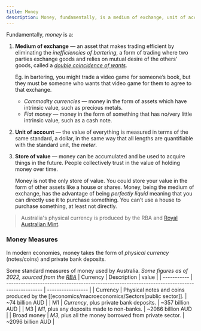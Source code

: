 ```yaml
---
title: Money
description: Money, fundamentally, is a medium of exchange, unit of account and store of value.
---
```


Fundamentally, *money* is a:
1. **Medium of exchange** — an asset that makes trading efficient by eliminating the *inefficiencies of bartering*, a form of trading where two parties exchange goods and relies on mutual desire of the others’ goods, called a *[double coincidence of wants](https://en.wikipedia.org/wiki/Coincidence_of_wants)*.
   
   Eg. in bartering, you might trade a video game for someone’s book, but they must be someone who wants that video game for them to agree to that exchange.
    - *Commodity currencies* — money in the form of assets which have intrinsic value, such as precious metals.
    - *Fiat money* — money in the form of something that has no/very little intrinsic value, such as a cash note. 
2. **Unit of account** — the value of everything is measured in terms of the same standard, a dollar, in the same way that all lengths are quantifiable with the standard unit, the *meter*.
3. **Store of value** — money can be accumulated and be used to acquire things in the future. People collectively trust in the value of holding money over time.
   
    Money is not the only store of value. You could store your value in the form of other assets like a house or shares. Money, being the medium of exchange, has the advantage of being *perfectly liquid* meaning that you can directly use it to purchase something. You can’t use a house to purchase something, at least not directly.

> Australia's physical currency is produced by the RBA and [Royal Australian Mint](https://www.ramint.gov.au/).

### Money Measures
In modern economies, money takes the form of _physical currency_ (notes/coins) and private bank deposits.

Some standard measures of money used by Australia. *Some figures as of 2022, sourced from the [RBA](https://www.rba.gov.au/publications/bulletin/2018/sep/money-in-the-australian-economy.html)*
| Currency    | Description                                                                                   | value             |
| ----------- | --------------------------------------------------------------------------------------------- | ----------------- |
| Currency    | Physical notes and coins produced by the [[economics/macroeconomics/Sectors\|public sector]]. | ~74 billion AUD   |
| M1          | *Currency*, plus private bank deposits.                                                       | ~357 billion AUD  |
| M3          | *M1*, plus any deposits made to non-banks.                                                    | ~2086 billion AUD |
| Broad money | *M3*, plus all the money borrowed from private sector.                                        | ~2096 billion AUD |

